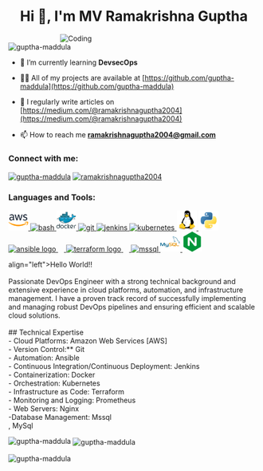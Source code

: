 <h1 align="center">Hi 👋, I'm MV Ramakrishna Guptha</h1>

<img align="right" alt="Coding" width="400" src="https://cdn.dribbble.com/users/1162077/screenshots/3848914/programmer.gif">
<p align="left"> <img src="https://komarev.com/ghpvc/?username=guptha-maddula&label=Profile%20views&color=0e75b6&style=flat" alt="guptha-maddula" /> </p>



- 🌱 I’m currently learning **DevsecOps**

- 👨‍💻 All of my projects are available at [https://github.com/guptha-maddula](https://github.com/guptha-maddula)

- 📝 I regularly write articles on [https://medium.com/@ramakrishnaguptha2004](https://medium.com/@ramakrishnaguptha2004)

- 📫 How to reach me **ramakrishnaguptha2004@gmail.com**

<h3 align="left">Connect with me:</h3>
<p align="left">
<a href="https://linkedin.com/in/guptha-maddula" target="blank"><img align="center" src="https://raw.githubusercontent.com/rahuldkjain/github-profile-readme-generator/master/src/images/icons/Social/linked-in-alt.svg" alt="guptha-maddula" height="30" width="40" /></a>
<a href="https://medium.com/ramakrishnaguptha2004" target="blank"><img align="center" src="https://raw.githubusercontent.com/rahuldkjain/github-profile-readme-generator/master/src/images/icons/Social/medium.svg" alt="ramakrishnaguptha2004" height="30" width="40" /></a>
</p>

<h3 align="left">Languages and Tools:</h3>
<p align="left"> <a href="https://aws.amazon.com" target="_blank" rel="noreferrer"> <img src="https://raw.githubusercontent.com/devicons/devicon/master/icons/amazonwebservices/amazonwebservices-original-wordmark.svg" alt="aws" width="40" height="40"/> </a> <a href="https://www.gnu.org/software/bash/" target="_blank" rel="noreferrer"> <img src="https://www.vectorlogo.zone/logos/gnu_bash/gnu_bash-icon.svg" alt="bash" width="40" height="40"/> </a> <a href="https://www.docker.com/" target="_blank" rel="noreferrer"> <img src="https://raw.githubusercontent.com/devicons/devicon/master/icons/docker/docker-original-wordmark.svg" alt="docker" width="40" height="40"/> </a> <a href="https://git-scm.com/" target="_blank" rel="noreferrer"> <img src="https://www.vectorlogo.zone/logos/git-scm/git-scm-icon.svg" alt="git" width="40" height="40"/> </a> <a href="https://www.jenkins.io" target="_blank" rel="noreferrer"> <img src="https://www.vectorlogo.zone/logos/jenkins/jenkins-icon.svg" alt="jenkins" width="40" height="40"/> </a> <a href="https://kubernetes.io" target="_blank" rel="noreferrer"> <img src="https://www.vectorlogo.zone/logos/kubernetes/kubernetes-icon.svg" alt="kubernetes" width="40" height="40"/> </a> <a href="https://www.linux.org/" target="_blank" rel="noreferrer"> <img src="https://raw.githubusercontent.com/devicons/devicon/master/icons/linux/linux-original.svg" alt="linux" width="40" height="40"/> </a> <a href="https://www.python.org" target="_blank" rel="noreferrer"> <img src="https://raw.githubusercontent.com/devicons/devicon/master/icons/python/python-original.svg" alt="python" width="40" height="40"/> 
  <img src="https://cdn.jsdelivr.net/gh/devicons/devicon/icons/ansible/ansible-original.svg" height="40" alt="ansible logo"  />
  <img width="12" />
  <img src="https://cdn.jsdelivr.net/gh/devicons/devicon/icons/terraform/terraform-original.svg" height="40" alt="terraform logo"  />
  <img width="12" /> <a href="https://www.microsoft.com/en-us/sql-server" target="_blank" rel="noreferrer"> <img src="https://www.svgrepo.com/show/303229/microsoft-sql-server-logo.svg" alt="mssql" width="40" height="40"/> </a> <a href="https://www.mysql.com/" target="_blank" rel="noreferrer"> <img src="https://raw.githubusercontent.com/devicons/devicon/master/icons/mysql/mysql-original-wordmark.svg" alt="mysql" width="40" height="40"/> </a> <a href="https://www.nginx.com" target="_blank" rel="noreferrer"> <img src="https://raw.githubusercontent.com/devicons/devicon/master/icons/nginx/nginx-original.svg" alt="nginx" width="40" height="40"/> </a>
</a> </p>
<p> align="left">Hello World!!<br><br>Passionate DevOps Engineer with a strong technical background and extensive experience in cloud platforms, automation, and infrastructure management. I have a proven track record of successfully implementing and managing robust DevOps pipelines and ensuring efficient and scalable cloud solutions.<br><br>## Technical Expertise<br>- Cloud Platforms: Amazon Web Services [AWS]<br>- Version Control:** Git<br>- Automation: Ansible<br>- Continuous Integration/Continuous Deployment: Jenkins<br>- Containerization: Docker<br>- Orchestration: Kubernetes<br>- Infrastructure as Code: Terraform<br>- Monitoring and Logging: Prometheus<br>- Web Servers: Nginx<br>
-Database Management: Mssql<br>, MySql<br> </p>

<p><img align="left" src="https://github-readme-stats.vercel.app/api/top-langs?username=guptha-maddula&show_icons=true&locale=en&layout=compact" alt="guptha-maddula" /></p>

<p>&nbsp;<img align="center" src="https://github-readme-stats.vercel.app/api?username=guptha-maddula&show_icons=true&locale=en" alt="guptha-maddula" /></p>

<p><img align="center" src="https://github-readme-streak-stats.herokuapp.com/?user=guptha-maddula&" alt="guptha-maddula" /></p>

